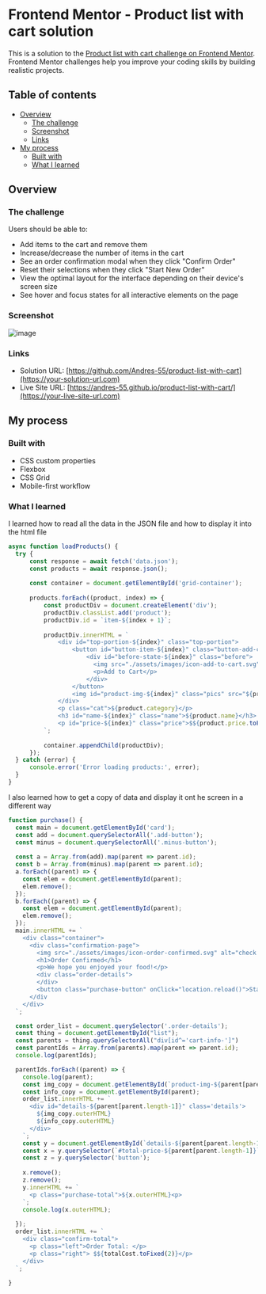 # Frontend Mentor - Product list with cart solution

This is a solution to the [Product list with cart challenge on Frontend Mentor](https://www.frontendmentor.io/challenges/product-list-with-cart-5MmqLVAp_d). Frontend Mentor challenges help you improve your coding skills by building realistic projects. 

## Table of contents

- [Overview](#overview)
  - [The challenge](#the-challenge)
  - [Screenshot](#screenshot)
  - [Links](#links)
- [My process](#my-process)
  - [Built with](#built-with)
  - [What I learned](#what-i-learned)

## Overview

### The challenge

Users should be able to:

- Add items to the cart and remove them
- Increase/decrease the number of items in the cart
- See an order confirmation modal when they click "Confirm Order"
- Reset their selections when they click "Start New Order"
- View the optimal layout for the interface depending on their device's screen size
- See hover and focus states for all interactive elements on the page

### Screenshot
![image](https://github.com/user-attachments/assets/f8a18d68-9437-417d-9389-9b97afa81e0b)

### Links

- Solution URL: [https://github.com/Andres-55/product-list-with-cart](https://your-solution-url.com)
- Live Site URL: [https://andres-55.github.io/product-list-with-cart/](https://your-live-site-url.com)

## My process

### Built with

- CSS custom properties
- Flexbox
- CSS Grid
- Mobile-first workflow

### What I learned

I learned how to read all the data in the JSON file and how to display it into the html file
```js
async function loadProducts() {
  try {
      const response = await fetch('data.json');
      const products = await response.json(); 
  
      const container = document.getElementById('grid-container'); 
  
      products.forEach((product, index) => {
          const productDiv = document.createElement('div');
          productDiv.classList.add('product');
          productDiv.id = `item-${index + 1}`; 
  
          productDiv.innerHTML = `
              <div id="top-portion-${index}" class="top-portion">
                  <button id="button-item-${index}" class="button-add-cart" onClick="updateButton('button-item-${index}')">
                      <div id="before-state-${index}" class="before">
                        <img src="./assets/images/icon-add-to-cart.svg" alt="Add to cart img"> 
                        <p>Add to Cart</p>
                      </div>
                  </button>
                  <img id="product-img-${index}" class="pics" src="${product.image.desktop}" alt="${product.name}">
              </div>
              <p class="cat">${product.category}</p>
              <h3 id="name-${index}" class="name">${product.name}</h3>
              <p id="price-${index}" class="price">$${product.price.toFixed(2)}</p>
          `;
  
          container.appendChild(productDiv); 
      });
  } catch (error) {
      console.error('Error loading products:', error);
  }
}
```
I also learned how to get a copy of data and display it ont he screen in a different way
```js
function purchase() {
  const main = document.getElementById('card');
  const add = document.querySelectorAll('.add-button');
  const minus = document.querySelectorAll('.minus-button');
  
  const a = Array.from(add).map(parent => parent.id);
  const b = Array.from(minus).map(parent => parent.id);
  a.forEach((parent) => {
    const elem = document.getElementById(parent);
    elem.remove();
  });
  b.forEach((parent) => {
    const elem = document.getElementById(parent);
    elem.remove();
  });
  main.innerHTML += `
    <div class="container">
      <div class="confirmation-page">
        <img src="./assets/images/icon-order-confirmed.svg" alt="check icon">
        <h1>Order Confirmed</h1>
        <p>We hope you enjoyed your food!</p>
        <div class="order-details">
        </div>
        <button class="purchase-button" onClick="location.reload()">Start New Order</button>
      </div
    </div>
  `;

  const order_list = document.querySelector('.order-details');
  const thing = document.getElementById("list");
  const parents = thing.querySelectorAll("div[id^='cart-info-']")
  const parentIds = Array.from(parents).map(parent => parent.id);
  console.log(parentIds);

  parentIds.forEach((parent) => {
    console.log(parent);
    const img_copy = document.getElementById(`product-img-${parent[parent.length-1]}`);
    const info_copy = document.getElementById(parent);
    order_list.innerHTML += `
      <div id="details-${parent[parent.length-1]}" class='details'>
        ${img_copy.outerHTML}
        ${info_copy.outerHTML}
      </div>
    `;
    const y = document.getElementById(`details-${parent[parent.length-1]}`);
    const x = y.querySelector(`#total-price-${parent[parent.length-1]}`);
    const z = y.querySelector('button');
    
    x.remove(); 
    z.remove();
    y.innerHTML += `
      <p class="purchase-total">${x.outerHTML}<p>
    `;
    console.log(x.outerHTML);
    
  });
  order_list.innerHTML += `
    <div class="confirm-total">
      <p class="left">Order Total: </p>
      <p class="right"> $${totalCost.toFixed(2)}</p>
    </div>
  `;
  
}
```
